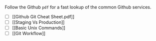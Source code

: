 Follow the Github `pdf` for a fast lookup of the common Github services.
- [ ] [[Github Git Cheat Sheet.pdf]]
- [ ] [[Staging Vs Production]]
- [ ] [[Basic Unix Commands]]
- [ ] [[Git Workflow]]

